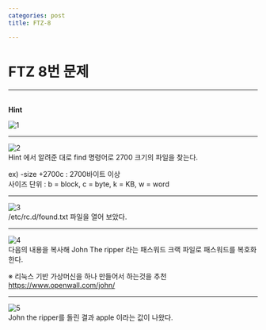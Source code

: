 ```yaml
---
categories: post
title: FTZ-8

---
```

<h1>FTZ 8번 문제</h1>

___

<br>
<strong>Hint</strong>
<br>


![1](https://user-images.githubusercontent.com/39820421/61949501-0a338c00-afe6-11e9-8b56-a33fbe5ab4ee.png)

___


![2](https://user-images.githubusercontent.com/39820421/61949502-0acc2280-afe6-11e9-97f6-cadfc0ee1089.png)
<br> Hint 에서 알려준 대로 find 명령어로 2700 크기의 파일을 찾는다.
<br>

ex) -size +2700c : 2700바이트 이상<br>
사이즈 단위 : b = block, c = byte, k = KB, w = word
<br>
___

![3](https://user-images.githubusercontent.com/39820421/61949503-0acc2280-afe6-11e9-9bea-c750211fefc4.png)
<br> /etc/rc.d/found.txt 파일을 열어 보았다.<br>

___

![4](https://user-images.githubusercontent.com/39820421/61949504-0acc2280-afe6-11e9-99c9-8367773f22b5.png)
<br>다음의 내용을 복사해 John The ripper 라는 패스워드 크랙 파일로
패스워드를 복호화 한다.<br>

※ 리눅스 기반 가상머신을 하나 만들어서 하는것을 추천<br>
https://www.openwall.com/john/

___

![5](https://user-images.githubusercontent.com/39820421/61949505-0b64b900-afe6-11e9-830d-b1dc5131c12a.png)
<br>John the ripper를 돌린 결과 apple 이라는 값이 나왔다.
